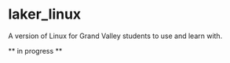 # laker_linux
A version of Linux for Grand Valley students to use and learn with.

** in progress **
